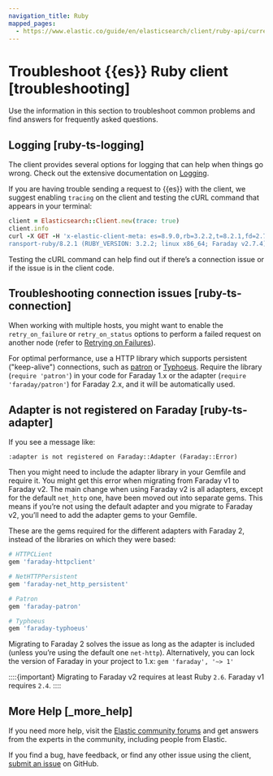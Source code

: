```yaml
---
navigation_title: Ruby
mapped_pages:
  - https://www.elastic.co/guide/en/elasticsearch/client/ruby-api/current/troubleshooting.html
---
```


# Troubleshoot {{es}} Ruby client [troubleshooting]

Use the information in this section to troubleshoot common problems and find answers for frequently asked questions.


## Logging [ruby-ts-logging] 

The client provides several options for logging that can help when things go wrong. Check out the extensive documentation on [Logging](asciidocalypse://docs/elasticsearch-ruby/docs/reference/elasticsearch/elasticsearch-client-ruby-api/advanced-config.md#logging).

If you are having trouble sending a request to {{es}} with the client, we suggest enabling `tracing` on the client and testing the cURL command that appears in your terminal:

```rb
client = Elasticsearch::Client.new(trace: true)
client.info
curl -X GET -H 'x-elastic-client-meta: es=8.9.0,rb=3.2.2,t=8.2.1,fd=2.7.4,nh=0.3.2, User-Agent: elastic-t
ransport-ruby/8.2.1 (RUBY_VERSION: 3.2.2; linux x86_64; Faraday v2.7.4), Content-Type: application/json' 'http://localhost:9200//?pretty'
```

Testing the cURL command can help find out if there’s a connection issue or if the issue is in the client code.


## Troubleshooting connection issues [ruby-ts-connection] 

When working with multiple hosts, you might want to enable the `retry_on_failure` or `retry_on_status` options to perform a failed request on another node (refer to [Retrying on Failures](https://www.elastic.co/guide/en/elasticsearch/client/ruby-api/current/advanced-config.html#retry-failures)).

For optimal performance, use a HTTP library which supports persistent ("keep-alive") connections, such as [patron](https://github.com/toland/patron) or [Typhoeus](https://github.com/typhoeus/typhoeus). Require the library (`require 'patron'`) in your code for Faraday 1.x or the adapter (`require 'faraday/patron'`) for Faraday 2.x, and it will be automatically used.


## Adapter is not registered on Faraday [ruby-ts-adapter] 

If you see a message like:

```
:adapter is not registered on Faraday::Adapter (Faraday::Error)
```

Then you might need to include the adapter library in your Gemfile and require it. You might get this error when migrating from Faraday v1 to Faraday v2. The main change when using Faraday v2 is all adapters, except for the default `net_http` one, have been moved out into separate gems. This means if you’re not using the default adapter and you migrate to Faraday v2, you’ll need to add the adapter gems to your Gemfile.

These are the gems required for the different adapters with Faraday 2, instead of the libraries on which they were based:

```ruby
# HTTPCLient
gem 'faraday-httpclient'

# NetHTTPPersistent
gem 'faraday-net_http_persistent'

# Patron
gem 'faraday-patron'

# Typhoeus
gem 'faraday-typhoeus'
```

Migrating to Faraday 2 solves the issue as long as the adapter is included (unless you’re using the default one `net-http`). Alternatively, you can lock the version of Faraday in your project to 1.x: `gem 'faraday', '~> 1'`

::::{important} 
Migrating to Faraday v2 requires at least Ruby `2.6`. Faraday v1 requires `2.4`.
::::



## More Help [_more_help] 

If you need more help, visit the [Elastic community forums](https://discuss.elastic.co/) and get answers from the experts in the community, including people from Elastic.

If you find a bug, have feedback, or find any other issue using the client, [submit an issue](https://github.com/elastic/elasticsearch-ruby/issues/new/choose) on GitHub.

